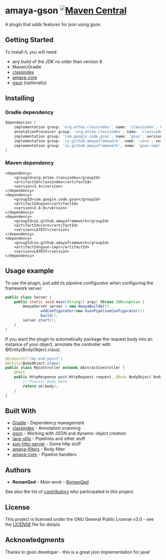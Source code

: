 # amaya-gson [![Maven Central](https://maven-badges.herokuapp.com/maven-central/io.github.amayaframework/gson-impl/badge.svg?style=flat)](https://repo1.maven.org/maven2/io/github/amayaframework/gson-impl/)

A plugin that adds features for json using gson.

## Getting Started

To install it, you will need:

* any build of the JDK no older than version 8
* Maven/Gradle
* [classindex](https://github.com/atteo/classindex)
* [amaya-core](https://github.com/AmayaFramework/amaya-core)
* [gson](https://github.com/google/gson) (optionally)

## Installing

### Gradle dependency

```Groovy
dependencies {
    implementation group: 'org.atteo.classindex', name: 'classindex', version: '3.4'
    annotationProcessor group: 'org.atteo.classindex', name: 'classindex', version: '3.4'
    implementation group: 'com.google.code.gson', name: 'gson', version: '2.8.9'
    implementation group: 'io.github.amayaframework', name: 'core', version: 'LATEST'
    implementation group: 'io.github.amayaframework', name: 'gson-impl', version: 'LATEST'
}
```

### Maven dependency

```
<dependency>
    <groupId>org.atteo.classindex</groupId>
    <artifactId>classindex</artifactId>
    <version>3.4</version>
</dependency>
<dependency>
    <groupId>com.google.code.gson</groupId>
    <artifactId>gson</artifactId>
    <version>2.8.9</version>
</dependency>
<dependency>
    <groupId>io.github.amayaframework</groupId>
    <artifactId>core</artifactId>
    <version>LATEST</version>
</dependency>
<dependency>
    <groupId>io.github.amayaframework</groupId>
    <artifactId>gson-impl</artifactId>
    <version>LATEST</version>
</dependency>
```

## Usage example

To use the plugin, just add its pipeline configurator when configuring the framework server.

```Java
public class Server {
    public static void main(String[] args) throws IOException {
        AmayaServer server = new AmayaBuilder().
                addConfigurator(new GsonPipelineConfigurator()).
                build();
        server.start();
    }
}
```

If you want the plugin to automatically package the request body into an instance of your object, 
annotate the controller with @Entity(BodyObject.class).

```Java
@Endpoint("/my-end-point")
@Entity(BodyObject.class)
public class MyController extends AbstractController {
    @Post
    public HttpResponse post(HttpRequest request, @Body BodyObject body) {
        // Process body here
        return ok(body);
    }
}
```

## Built With

* [Gradle](https://gradle.org) - Dependency management
* [classindex](https://github.com/atteo/classindex) - Annotation scanning
* [gson](https://github.com/google/gson) - Working with JSON and dynamic object creation
* [java-utils](https://github.com/RomanQed/java-utils) - Pipelines and other stuff
* [sun-http-server](https://github.com/AmayaFramework/sun-http-server) - Some http stuff
* [amaya-filters](https://github.com/AmayaFramework/amaya-filters) - Body filter
* [amaya-core](https://github.com/AmayaFramework/amaya-core) - Pipeline handlers

## Authors
* **RomanQed** - *Main work* - [RomanQed](https://github.com/RomanQed)

See also the list of [contributors](https://github.com/AmayaFramework/amaya-filters/contributors) 
who participated in this project.

## License

This project is licensed under the GNU General Public License v3.0 - see the [LICENSE](LICENSE) file for details

## Acknowledgments

Thanks to gson developer - this is a great json implementation for java!
